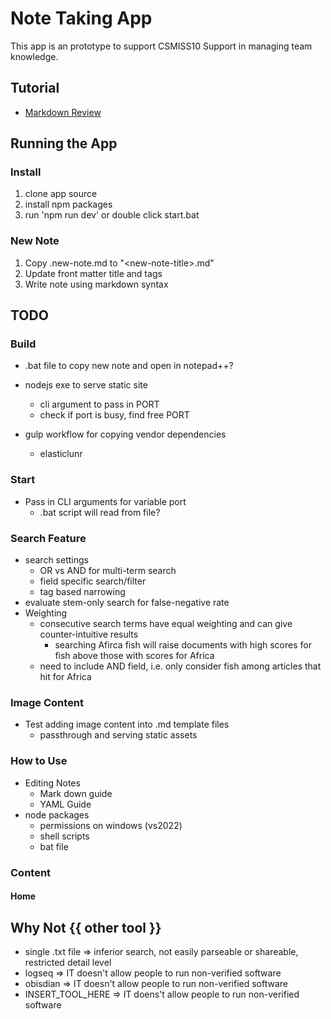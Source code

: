 # Note Taking App

This app is an prototype to support CSMISS10 Support in managing team knowledge.

## Tutorial

- [Markdown Review](https://commonmark.org/help/tutorial/07-links.html)


## Running the App

### Install

1. clone app source
2. install npm packages
3. run 'npm run dev' or double click start.bat 

### New Note

1. Copy .new-note.md to "\<new-note-title>.md"
2. Update front matter title and tags
3. Write note using markdown syntax

## TODO

### Build
- .bat file to copy new note and open in notepad++?

- nodejs exe to serve static site
    - cli argument to pass in PORT
    - check if port is busy, find free PORT

- gulp workflow for copying vendor dependencies
    - elasticlunr

### Start
- Pass in CLI arguments for variable port
    - .bat script will read from file?

### Search Feature 
- search settings
    - OR vs AND for multi-term search
    - field specific search/filter
    - tag based narrowing
- evaluate stem-only search for false-negative rate
- Weighting
    - consecutive search terms have equal weighting and can give counter-intuitive results
        - searching Afirca fish will raise documents with high scores for fish above those with scores for Africa
    - need to include AND field, i.e. only consider fish among articles that hit for Africa

### Image Content
- Test adding image content into .md template files
    - passthrough and serving static assets

### How to Use

- Editing Notes
    - Mark down guide
    - YAML Guide
- node packages
    - permissions on windows (vs2022)
    - shell scripts
    - bat file

### Content

#### Home

## Why Not {{ other tool }}

- single .txt file => inferior search, not easily parseable or shareable, restricted detail level
- logseq => IT doesn't allow people to run non-verified software
- obisdian => IT doesn't allow people to run non-verified software
- INSERT_TOOL_HERE => IT doens't allow people to run non-verified software

